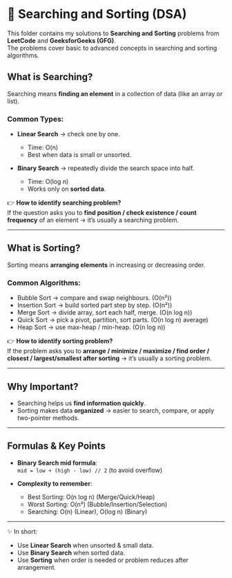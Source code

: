 # 🔎 Searching and Sorting (DSA)

This folder contains my solutions to **Searching and Sorting** problems from **LeetCode** and **GeeksforGeeks (GFG)**.  
The problems cover basic to advanced concepts in searching and sorting algorithms.

## What is Searching?
Searching means **finding an element** in a collection of data (like an array or list).

### Common Types:
- **Linear Search** → check one by one.  
  - Time: O(n)  
  - Best when data is small or unsorted.  

- **Binary Search** → repeatedly divide the search space into half.  
  - Time: O(log n)  
  - Works only on **sorted data**.  

👉 **How to identify searching problem?**  
If the question asks you to **find position / check existence / count frequency** of an element → it’s usually a searching problem.

---

## What is Sorting?
Sorting means **arranging elements** in increasing or decreasing order.  

### Common Algorithms:
- Bubble Sort → compare and swap neighbours. (O(n²))  
- Insertion Sort → build sorted part step by step. (O(n²))  
- Merge Sort → divide array, sort each half, merge. (O(n log n))  
- Quick Sort → pick a pivot, partition, sort parts. (O(n log n) average)  
- Heap Sort → use max-heap / min-heap. (O(n log n))  

👉 **How to identify sorting problem?**  
If the problem asks you to **arrange / minimize / maximize / find order / closest / largest/smallest after sorting** → it’s usually a sorting problem.

---

## Why Important?
- Searching helps us **find information quickly**.  
- Sorting makes data **organized** → easier to search, compare, or apply two-pointer methods.  

---

## Formulas & Key Points
- **Binary Search mid formula**:  
  `mid = low + (high - low) // 2` (to avoid overflow)  

- **Complexity to remember**:  
  - Best Sorting: O(n log n) (Merge/Quick/Heap)  
  - Worst Sorting: O(n²) (Bubble/Insertion/Selection)  
  - Searching: O(n) (Linear), O(log n) (Binary)

---

✨ In short:  
- Use **Linear Search** when unsorted & small data.  
- Use **Binary Search** when sorted data.  
- Use **Sorting** when order is needed or problem reduces after arrangement.
